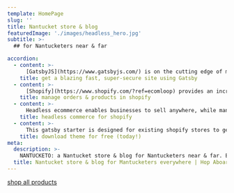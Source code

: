 ```yaml
---
template: HomePage
slug: ''
title: Nantucket store & blog
featuredImage: './images/headless_hero.jpg'
subtitle: >-
  ## for Nantucketers near & far

accordion:
  - content: >-
      [GatsbyJS](https://www.gatsbyjs.com/) is on the cutting edge of modern website frameworks, with performance & security of utmost importance. Deliver a better experience to your customers with a blazing fast site.
    title: get a blazing fast, super-secure site using Gatsby
  - content: >-
      [Shopify](https://www.shopify.com/?ref=ecomloop) provides an incredible ecommerce platform for businesses of all sizes. Manage products and orders from Shopify, while delivering via a Gatsby site.
    title: manage orders & products in shopify
  - content: >-
      Headless ecommerce enables businesses to sell anywhere, while managing products and inventory in the backend. Think of it as a way of having multiple digital storefronts from one backend system. Gatsby provides opportunities to add new headless commerce experiences for any Shopify store.
    title: headless commerce for shopify
  - content: >-
      This gatsby starter is designed for existing shopify stores to get started quickly. [download on github](https://github.com/ecomloop/headless) or [deploy to netlify](https://app.netlify.com/start/deploy?repository=https://github.com/ecomloop/headless)
    title: download theme for free (today!)
meta:
  description: >-
    NANTUCKETO: a Nantucket store & blog for Nantucketers near & far. Established in 2005 as Nantucket Brand Clothing. Shop for Nantucket men's, women's and kids' clothing and read our new Nantucket blog.  
  title: Nantucket store & blog for Mantucketers everywhere | Hop Aboard today
---
```





<a href="/products/"  aria-label="shop now" class="Nav--CTA">shop all products</a>
